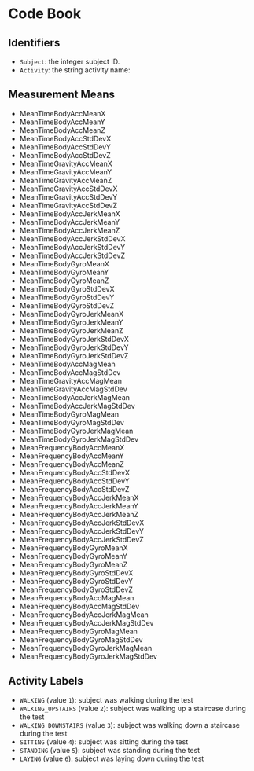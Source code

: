 # Code Book


## Identifiers

 - `Subject`: the integer subject ID.
 - `Activity`: the string activity name:

## Measurement Means

  - MeanTimeBodyAccMeanX
  - MeanTimeBodyAccMeanY
  - MeanTimeBodyAccMeanZ
  - MeanTimeBodyAccStdDevX
  - MeanTimeBodyAccStdDevY
  - MeanTimeBodyAccStdDevZ
  - MeanTimeGravityAccMeanX
  - MeanTimeGravityAccMeanY
  - MeanTimeGravityAccMeanZ
  - MeanTimeGravityAccStdDevX
  - MeanTimeGravityAccStdDevY
  - MeanTimeGravityAccStdDevZ
  - MeanTimeBodyAccJerkMeanX
  - MeanTimeBodyAccJerkMeanY
  - MeanTimeBodyAccJerkMeanZ
  - MeanTimeBodyAccJerkStdDevX
  - MeanTimeBodyAccJerkStdDevY
  - MeanTimeBodyAccJerkStdDevZ
  - MeanTimeBodyGyroMeanX
  - MeanTimeBodyGyroMeanY
  - MeanTimeBodyGyroMeanZ
  - MeanTimeBodyGyroStdDevX
  - MeanTimeBodyGyroStdDevY
  - MeanTimeBodyGyroStdDevZ
  - MeanTimeBodyGyroJerkMeanX
  - MeanTimeBodyGyroJerkMeanY
  - MeanTimeBodyGyroJerkMeanZ
  - MeanTimeBodyGyroJerkStdDevX
  - MeanTimeBodyGyroJerkStdDevY
  - MeanTimeBodyGyroJerkStdDevZ
  - MeanTimeBodyAccMagMean
  - MeanTimeBodyAccMagStdDev
  - MeanTimeGravityAccMagMean
  - MeanTimeGravityAccMagStdDev
  - MeanTimeBodyAccJerkMagMean
  - MeanTimeBodyAccJerkMagStdDev
  - MeanTimeBodyGyroMagMean
  - MeanTimeBodyGyroMagStdDev
  - MeanTimeBodyGyroJerkMagMean
  - MeanTimeBodyGyroJerkMagStdDev
  - MeanFrequencyBodyAccMeanX
  - MeanFrequencyBodyAccMeanY
  - MeanFrequencyBodyAccMeanZ
  - MeanFrequencyBodyAccStdDevX
  - MeanFrequencyBodyAccStdDevY
  - MeanFrequencyBodyAccStdDevZ
  - MeanFrequencyBodyAccJerkMeanX
  - MeanFrequencyBodyAccJerkMeanY
  - MeanFrequencyBodyAccJerkMeanZ
  - MeanFrequencyBodyAccJerkStdDevX
  - MeanFrequencyBodyAccJerkStdDevY
  - MeanFrequencyBodyAccJerkStdDevZ
  - MeanFrequencyBodyGyroMeanX
  - MeanFrequencyBodyGyroMeanY
  - MeanFrequencyBodyGyroMeanZ
  - MeanFrequencyBodyGyroStdDevX
  - MeanFrequencyBodyGyroStdDevY
  - MeanFrequencyBodyGyroStdDevZ
  - MeanFrequencyBodyAccMagMean
  - MeanFrequencyBodyAccMagStdDev
  - MeanFrequencyBodyAccJerkMagMean
  - MeanFrequencyBodyAccJerkMagStdDev
  - MeanFrequencyBodyGyroMagMean
  - MeanFrequencyBodyGyroMagStdDev
  - MeanFrequencyBodyGyroJerkMagMean
  - MeanFrequencyBodyGyroJerkMagStdDev
  
  
## Activity Labels

* `WALKING` (value `1`): subject was walking during the test
* `WALKING_UPSTAIRS` (value `2`): subject was walking up a staircase during the test
* `WALKING_DOWNSTAIRS` (value `3`): subject was walking down a staircase during the test
* `SITTING` (value `4`): subject was sitting during the test
* `STANDING` (value `5`): subject was standing during the test
* `LAYING` (value `6`): subject was laying down during the test
